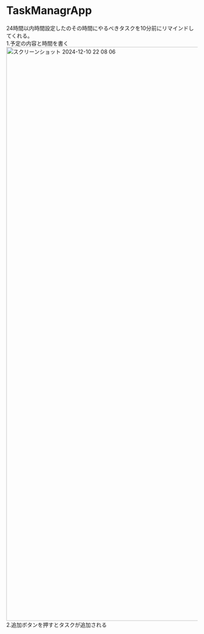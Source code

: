 # TaskManagrApp
24時間以内時間設定したのその時間にやるべきタスクを10分前にリマインドしてくれる。<br>
1.予定の内容と時間を書く
<img width="1512" alt="スクリーンショット 2024-12-10 22 08 06" src="https://github.com/user-attachments/assets/dbd02f01-23f2-4592-ad74-5a108658c470">
2.追加ボタンを押すとタスクが追加される
